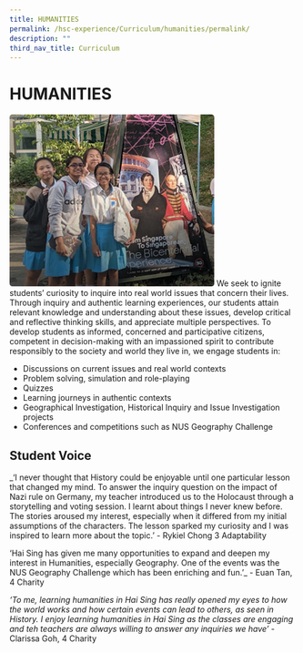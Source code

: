 ```yaml
---
title: HUMANITIES
permalink: /hsc-experience/Curriculum/humanities/permalink/
description: ""
third_nav_title: Curriculum
---
```

HUMANITIES
==========
![](/images/HUMANITIES.png)
We seek to ignite students’ curiosity to inquire into real world issues that concern their lives. Through inquiry and authentic learning experiences, our students attain relevant knowledge and understanding about these issues, develop critical and reflective thinking skills, and appreciate multiple perspectives. To develop students as informed, concerned and participative citizens, competent in decision-making with an impassioned spirit to contribute responsibly to the society and world they live in, we engage students in:  
  

*   Discussions on current issues and real world contexts
*   Problem solving, simulation and role-playing
*   Quizzes
*   Learning journeys in authentic contexts
*   Geographical Investigation, Historical Inquiry and Issue Investigation projects
*   Conferences and competitions such as NUS Geography Challenge

Student Voice
-------------

_‘I never thought that History could be enjoyable until one particular lesson that changed my mind. To answer the inquiry question on the impact of Nazi rule on Germany, my teacher introduced us to the Holocaust through a storytelling and voting session. I learnt about things I never knew before. The stories aroused my interest, especially when it differed from my initial assumptions of the characters. The lesson sparked my curiosity and I was inspired to learn more about the topic.’ - Rykiel Chong 3 Adaptability  
  
‘Hai Sing has given me many opportunities to expand and deepen my interest in Humanities, especially Geography. One of the events was the NUS Geography Challenge which has been enriching and fun.’_ \- Euan Tan, 4 Charity  
  
_‘To me, learning humanities in Hai Sing has really opened my eyes to how the world works and how certain events can lead to others, as seen in History. I enjoy learning humanities in Hai Sing as the classes are engaging and teh teachers are always willing to answer any inquiries we have’_ \- Clarissa Goh, 4 Charity